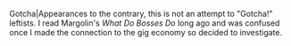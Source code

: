 Gotcha|Appearances to the contrary, this is not an attempt to "Gotcha!" leftists. I read Margolin's <i>What Do Bosses Do</i> long ago and was confused once I made the connection to the gig economy so decided to investigate.
